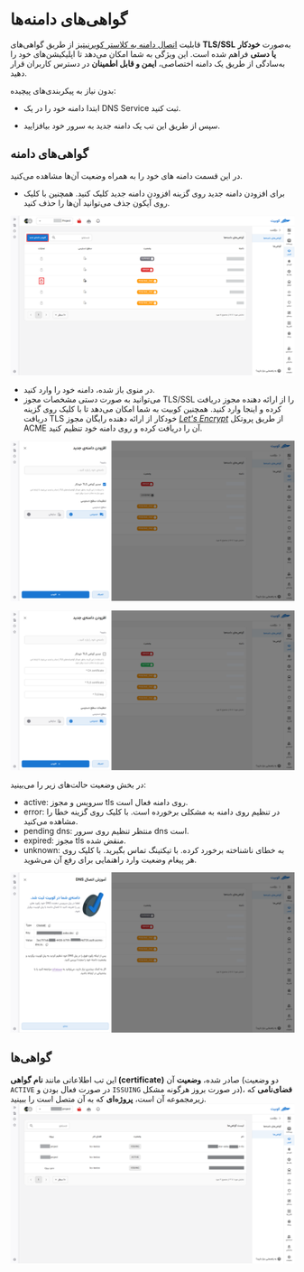 # گواهی‌های دامنه‌ها

قابلیت [اتصال دامنه به کلاستر کوبرنیتیز](../concepts#ingress) از طریق گواهی‌های **TLS/SSL** به‌صورت **خودکار یا دستی** فراهم شده است. این ویژگی به شما امکان می‌دهد تا اپلیکیشن‌های خود را به‌سادگی از طریق یک دامنه اختصاصی، **ایمن و قابل اطمینان** در دسترس کاربران قرار دهید.

بدون نیاز به پیکربندی‌های پیچیده:

- ابتدا دامنه خود را در یک DNS Service ثبت کنید.

- سپس از طریق این تب یک دامنه جدید به سرور خود بیافزایید.

## گواهی‌های دامنه

در این قسمت دامنه های خود را به همراه وضعیت آن‌ها مشاهده می‌کنید.

- برای افزودن دامنه جدید روی گزینه افزودن دامنه جدید کلیک کنید. همچنین با کلیک روی آیکون جذف می‌توانید آن‌ها را حذف کنید.

![Domains: domains set](img/domains-veiw.png)

- در منوی باز شده، دامنه خود را وارد کنید.
- می‌توانید به صورت دستی مشخصات مجوز TLS/SSL را از ارائه دهنده مجوز دریافت کرده و اینجا وارد کنید. همچنین کوبیت به شما امکان می‌دهد تا با کلیک روی گزینه دریافت TLS خودکار از ارائه دهنده رایگان مجوز _[Let's Encrypt](https://letsencrypt.org/)_ از طریق پروتکل ACME آن را دریافت کرده و روی دامنه خود تنظیم کنید.

![Domains: domains set](img/domains-form-auto-tls.png)

![Domains: domains set](img/domains-form-tls-form.png)

در بخش وضعیت حالت‌های زیر را می‌بینید:

- active: سرویس و مجوز tls روی دامنه فعال است.
- error: در تنظیم روی دامنه به مشکلی برخورده است. با کلیک روی گزینه خطا را مشاهده می‌کنید.
- pending dns: منتظر تنظیم روی سرور dns است.
- expired: مجوز tls منقض شده.
- unknown: به خطای ناشناخته برخورد کرده. با تیکتینگ تماس بگیرید.
  با کلیک روی هر پیغام وضعیت وارد راهنمایی برای رفع آن می‌شوید.

![Domains: domains set](img/domains-dns-set.png)

## گواهی‌ها

این تب اطلاعاتی مانند **نام** **گواهی (certificate)** صادر شده، **وضعیت** آن (دو وضعیت `ACTIVE` در صورت فعال بودن و `ISSUING` در صورت بروز هرگونه مشکل)، **فضای‌نامی** که زیرمجموعه آن است، **پروژه‌ای** که به آن متصل است را ببینید.
![Domains: domains cert](img/domains-cert.png)

